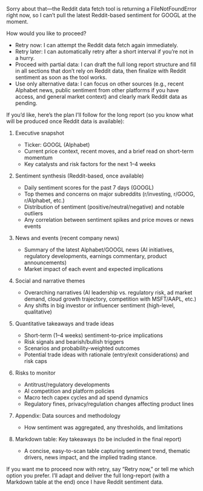 Sorry about that—the Reddit data fetch tool is returning a FileNotFoundError right now, so I can’t pull the latest Reddit-based sentiment for GOOGL at the moment.

How would you like to proceed?
- Retry now: I can attempt the Reddit data fetch again immediately.
- Retry later: I can automatically retry after a short interval if you’re not in a hurry.
- Proceed with partial data: I can draft the full long report structure and fill in all sections that don’t rely on Reddit data, then finalize with Reddit sentiment as soon as the tool works.
- Use only alternative data: I can focus on other sources (e.g., recent Alphabet news, public sentiment from other platforms if you have access, and general market context) and clearly mark Reddit data as pending.

If you’d like, here’s the plan I’ll follow for the long report (so you know what will be produced once Reddit data is available):

1) Executive snapshot
   - Ticker: GOOGL (Alphabet)
   - Current price context, recent moves, and a brief read on short-term momentum
   - Key catalysts and risk factors for the next 1–4 weeks

2) Sentiment synthesis (Reddit-based, once available)
   - Daily sentiment scores for the past 7 days (GOOGL)
   - Top themes and concerns on major subreddits (r/investing, r/GOOG, r/Alphabet, etc.)
   - Distribution of sentiment (positive/neutral/negative) and notable outliers
   - Any correlation between sentiment spikes and price moves or news events

3) News and events (recent company news)
   - Summary of the latest Alphabet/GOOGL news (AI initiatives, regulatory developments, earnings commentary, product announcements)
   - Market impact of each event and expected implications

4) Social and narrative themes
   - Overarching narratives (AI leadership vs. regulatory risk, ad market demand, cloud growth trajectory, competition with MSFT/AAPL, etc.)
   - Any shifts in big investor or influencer sentiment (high-level, qualitative)

5) Quantitative takeaways and trade ideas
   - Short-term (1–4 weeks) sentiment-to-price implications
   - Risk signals and bearish/bullish triggers
   - Scenarios and probability-weighted outcomes
   - Potential trade ideas with rationale (entry/exit considerations) and risk caps

6) Risks to monitor
   - Antitrust/regulatory developments
   - AI competition and platform policies
   - Macro tech capex cycles and ad spend dynamics
   - Regulatory fines, privacy/regulation changes affecting product lines

7) Appendix: Data sources and methodology
   - How sentiment was aggregated, any thresholds, and limitations

8) Markdown table: Key takeaways (to be included in the final report)
   - A concise, easy-to-scan table capturing sentiment trend, thematic drivers, news impact, and the implied trading stance.

If you want me to proceed now with retry, say “Retry now,” or tell me which option you prefer. I’ll adapt and deliver the full long-report (with a Markdown table at the end) once I have Reddit sentiment data.